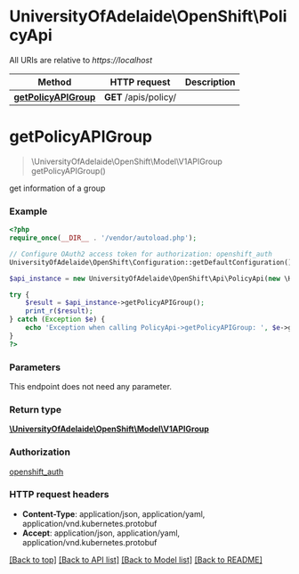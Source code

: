# UniversityOfAdelaide\OpenShift\PolicyApi

All URIs are relative to *https://localhost*

Method | HTTP request | Description
------------- | ------------- | -------------
[**getPolicyAPIGroup**](PolicyApi.md#getPolicyAPIGroup) | **GET** /apis/policy/ | 


# **getPolicyAPIGroup**
> \UniversityOfAdelaide\OpenShift\Model\V1APIGroup getPolicyAPIGroup()



get information of a group

### Example
```php
<?php
require_once(__DIR__ . '/vendor/autoload.php');

// Configure OAuth2 access token for authorization: openshift_auth
UniversityOfAdelaide\OpenShift\Configuration::getDefaultConfiguration()->setAccessToken('YOUR_ACCESS_TOKEN');

$api_instance = new UniversityOfAdelaide\OpenShift\Api\PolicyApi(new \Http\Adapter\Guzzle6\Client());

try {
    $result = $api_instance->getPolicyAPIGroup();
    print_r($result);
} catch (Exception $e) {
    echo 'Exception when calling PolicyApi->getPolicyAPIGroup: ', $e->getMessage(), PHP_EOL;
}
?>
```

### Parameters
This endpoint does not need any parameter.

### Return type

[**\UniversityOfAdelaide\OpenShift\Model\V1APIGroup**](../Model/V1APIGroup.md)

### Authorization

[openshift_auth](../../README.md#openshift_auth)

### HTTP request headers

 - **Content-Type**: application/json, application/yaml, application/vnd.kubernetes.protobuf
 - **Accept**: application/json, application/yaml, application/vnd.kubernetes.protobuf

[[Back to top]](#) [[Back to API list]](../../README.md#documentation-for-api-endpoints) [[Back to Model list]](../../README.md#documentation-for-models) [[Back to README]](../../README.md)

